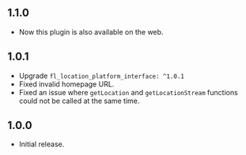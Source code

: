 ## 1.1.0

* Now this plugin is also available on the web.

## 1.0.1

* Upgrade `fl_location_platform_interface: ^1.0.1`
* Fixed invalid homepage URL.
* Fixed an issue where `getLocation` and `getLocationStream` functions could not be called at the same time.

## 1.0.0

* Initial release.

